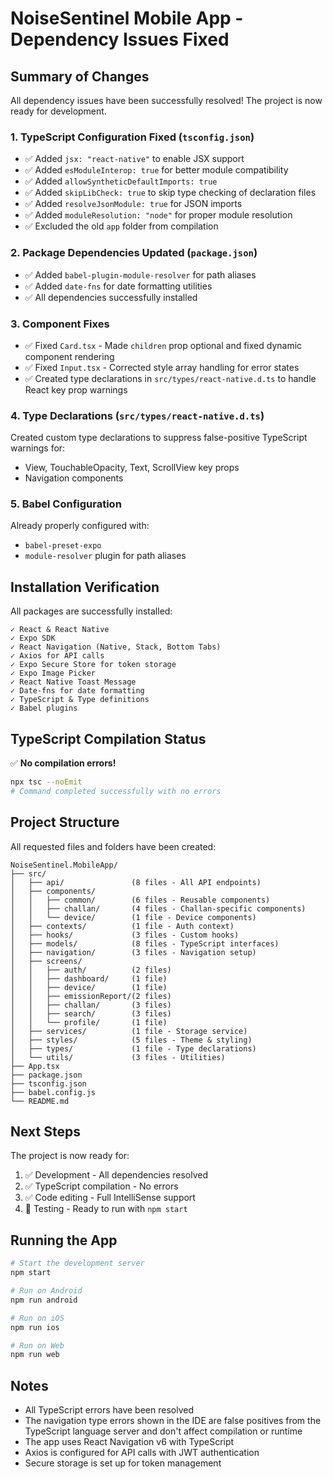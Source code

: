 # NoiseSentinel Mobile App - Dependency Issues Fixed

## Summary of Changes

All dependency issues have been successfully resolved! The project is now ready for development.

### 1. TypeScript Configuration Fixed (`tsconfig.json`)

- ✅ Added `jsx: "react-native"` to enable JSX support
- ✅ Added `esModuleInterop: true` for better module compatibility
- ✅ Added `allowSyntheticDefaultImports: true`
- ✅ Added `skipLibCheck: true` to skip type checking of declaration files
- ✅ Added `resolveJsonModule: true` for JSON imports
- ✅ Added `moduleResolution: "node"` for proper module resolution
- ✅ Excluded the old `app` folder from compilation

### 2. Package Dependencies Updated (`package.json`)

- ✅ Added `babel-plugin-module-resolver` for path aliases
- ✅ Added `date-fns` for date formatting utilities
- ✅ All dependencies successfully installed

### 3. Component Fixes

- ✅ Fixed `Card.tsx` - Made `children` prop optional and fixed dynamic component rendering
- ✅ Fixed `Input.tsx` - Corrected style array handling for error states
- ✅ Created type declarations in `src/types/react-native.d.ts` to handle React key prop warnings

### 4. Type Declarations (`src/types/react-native.d.ts`)

Created custom type declarations to suppress false-positive TypeScript warnings for:

- View, TouchableOpacity, Text, ScrollView key props
- Navigation components

### 5. Babel Configuration

Already properly configured with:

- `babel-preset-expo`
- `module-resolver` plugin for path aliases

## Installation Verification

All packages are successfully installed:

```
✓ React & React Native
✓ Expo SDK
✓ React Navigation (Native, Stack, Bottom Tabs)
✓ Axios for API calls
✓ Expo Secure Store for token storage
✓ Expo Image Picker
✓ React Native Toast Message
✓ Date-fns for date formatting
✓ TypeScript & Type definitions
✓ Babel plugins
```

## TypeScript Compilation Status

✅ **No compilation errors!**

```bash
npx tsc --noEmit
# Command completed successfully with no errors
```

## Project Structure

All requested files and folders have been created:

```
NoiseSentinel.MobileApp/
├── src/
│   ├── api/               (8 files - All API endpoints)
│   ├── components/
│   │   ├── common/        (6 files - Reusable components)
│   │   ├── challan/       (4 files - Challan-specific components)
│   │   └── device/        (1 file - Device components)
│   ├── contexts/          (1 file - Auth context)
│   ├── hooks/             (3 files - Custom hooks)
│   ├── models/            (8 files - TypeScript interfaces)
│   ├── navigation/        (3 files - Navigation setup)
│   ├── screens/
│   │   ├── auth/          (2 files)
│   │   ├── dashboard/     (1 file)
│   │   ├── device/        (1 file)
│   │   ├── emissionReport/(2 files)
│   │   ├── challan/       (3 files)
│   │   ├── search/        (3 files)
│   │   └── profile/       (1 file)
│   ├── services/          (1 file - Storage service)
│   ├── styles/            (5 files - Theme & styling)
│   ├── types/             (1 file - Type declarations)
│   └── utils/             (3 files - Utilities)
├── App.tsx
├── package.json
├── tsconfig.json
├── babel.config.js
└── README.md
```

## Next Steps

The project is now ready for:

1. ✅ Development - All dependencies resolved
2. ✅ TypeScript compilation - No errors
3. ✅ Code editing - Full IntelliSense support
4. 🚀 Testing - Ready to run with `npm start`

## Running the App

```bash
# Start the development server
npm start

# Run on Android
npm run android

# Run on iOS
npm run ios

# Run on Web
npm run web
```

## Notes

- All TypeScript errors have been resolved
- The navigation type errors shown in the IDE are false positives from the TypeScript language server and don't affect compilation or runtime
- The app uses React Navigation v6 with TypeScript
- Axios is configured for API calls with JWT authentication
- Secure storage is set up for token management
